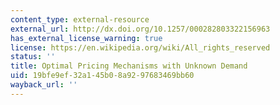 ```yaml
---
content_type: external-resource
external_url: http://dx.doi.org/10.1257/000282803322156963
has_external_license_warning: true
license: https://en.wikipedia.org/wiki/All_rights_reserved
status: ''
title: Optimal Pricing Mechanisms with Unknown Demand
uid: 19bfe9ef-32a1-45b0-8a92-97683469bb60
wayback_url: ''
---
```

